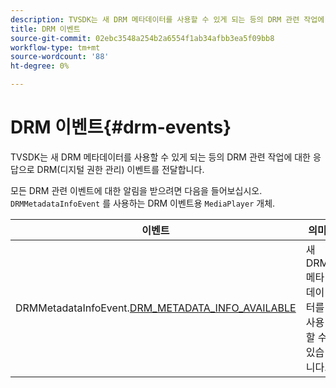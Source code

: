 ```yaml
---
description: TVSDK는 새 DRM 메타데이터를 사용할 수 있게 되는 등의 DRM 관련 작업에 대한 응답으로 DRM(디지털 권한 관리) 이벤트를 전달합니다.
title: DRM 이벤트
source-git-commit: 02ebc3548a254b2a6554f1ab34afbb3ea5f09bb8
workflow-type: tm+mt
source-wordcount: '88'
ht-degree: 0%

---
```


# DRM 이벤트{#drm-events}

TVSDK는 새 DRM 메타데이터를 사용할 수 있게 되는 등의 DRM 관련 작업에 대한 응답으로 DRM(디지털 권한 관리) 이벤트를 전달합니다.

모든 DRM 관련 이벤트에 대한 알림을 받으려면 다음을 들어보십시오. `DRMMetadataInfoEvent` 를 사용하는 DRM 이벤트용 `MediaPlayer` 개체.

| 이벤트 | 의미 |
|---|---|
| DRMMetadataInfoEvent.[DRM_METADATA_INFO_AVAILABLE](https://help.adobe.com/en_US/primetime/api/psdk/asdoc-dhls_1.4/com/adobe/mediacore/events/DRMMetadataInfoEvent.html#DRM_METADATA_INFO_AVAILABLE) | 새 DRM 메타데이터를 사용할 수 있습니다. |
